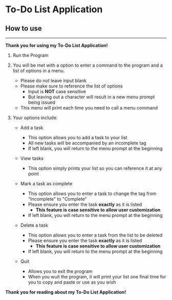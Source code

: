 # To-Do List Application
## How to use

---

**Thank you for using my To-Do List Application!**
1. Run the Program

2. You will be met with a option to enter a command to the program and a list of options in a menu.
    
    - Please do not leave input blank
    - Please make sure to reference the list of options
        - Input is **NOT** case sensitive
        - But leaving out a character will result in a new menu prompt being issued
    - This menu will print each time you need to call a menu command

3. Your options include:
    
    - Add a task
        - This option allows you to add a task to your list
        - All new tasks will be accompanied by an incomplete tag
        - If left blank, you will return to the menu prompt at the beginning
    
    - View tasks
        - This option simply prints your list so you can reference it at any point
    
    - Mark a task as complete
        - This option allows you to enter a task to change the tag from "Incomplete" to "Complete"
        - Please ensure you enter the task **exactly** as it is listed 
            - **This feature is case sensitive to allow user customization**
        - If left blank, you will return to the menu prompt at the beginning
    
    - Delete a task
        - This option allows you to enter a task from the list to be deleted
        - Please ensure you enter the task **exactly** as it is listed 
            - **This feature is case sensitive to allow user customization**
        - If left blank, you will return to the menu prompt at the beginning
    
    - Quit
        - Allows you to exit the program
        - When you wuit the program, it will print your list one final time for you to copy and paste or use as you wish

**Thank you for reading about my To-Do List Application!**